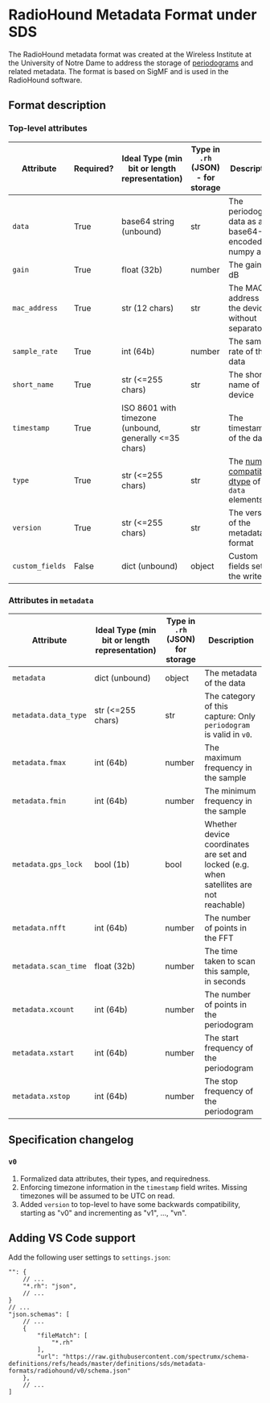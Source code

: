 # RadioHound Metadata Format under SDS

The RadioHound metadata format was created at the Wireless Institute at the University of Notre Dame to address the storage of [periodograms](https://en.wikipedia.org/wiki/Periodogram) and related metadata. The format is based on SigMF and is used in the RadioHound software.

## Format description

### Top-level attributes

| Attribute       | Required? | Ideal Type (min bit or length representation)          | Type in `.rh` (JSON) - for storage | Description                                                                                          |
| --------------- | --------- | ------------------------------------------------------ | ---------------------------------- | ---------------------------------------------------------------------------------------------------- |
| `data`          | True      | base64 string (unbound)                                | str                                | The periodogram data as a base64-encoded numpy array                                                 |
| `gain`          | True      | float (32b)                                            | number                             | The gain in dB                                                                                       |
| `mac_address`   | True      | str (12 chars)                                         | str                                | The MAC address of the device without separators                                                     |
| `sample_rate`   | True      | int (64b)                                              | number                             | The sample rate of the data                                                                          |
| `short_name`    | True      | str (<=255 chars)                                      | str                                | The short name of the device                                                                         |
| `timestamp`     | True      | ISO 8601 with timezone (unbound, generally <=35 chars) | str                                | The timestamp of the data                                                                            |
| `type`          | True      | str (<=255 chars)                                      | str                                | The [numpy-compatible dtype](https://numpy.org/doc/stable/user/basics.types.html) of `data` elements |
| `version`       | True      | str (<=255 chars)                                      | str                                | The version of the metadata format                                                                   |
| `custom_fields` | False     | dict (unbound)                                         | object                             | Custom fields set by the writer                                                                      |

### Attributes in `metadata`

| Attribute            | Ideal Type (min bit or length representation) | Type in `.rh` (JSON) for storage | Description                                                                            |
| -------------------- | --------------------------------------------- | -------------------------------- | -------------------------------------------------------------------------------------- |
| `metadata`           | dict (unbound)                                | object                           | The metadata of the data                                                               |
| `metadata.data_type` | str (<=255 chars)                             | str                              | The category of this capture: Only `periodogram` is valid in `v0`.                     |
| `metadata.fmax`      | int (64b)                                     | number                           | The maximum frequency in the sample                                                    |
| `metadata.fmin`      | int (64b)                                     | number                           | The minimum frequency in the sample                                                    |
| `metadata.gps_lock`  | bool (1b)                                     | bool                             | Whether device coordinates are set and locked (e.g. when satellites are not reachable) |
| `metadata.nfft`      | int (64b)                                     | number                           | The number of points in the FFT                                                        |
| `metadata.scan_time` | float (32b)                                   | number                           | The time taken to scan this sample, in seconds                                         |
| `metadata.xcount`    | int (64b)                                     | number                           | The number of points in the periodogram                                                |
| `metadata.xstart`    | int (64b)                                     | number                           | The start frequency of the periodogram                                                 |
| `metadata.xstop`     | int (64b)                                     | number                           | The stop frequency of the periodogram                                                  |

## Specification changelog

### `v0`

1. Formalized data attributes, their types, and requiredness.
2. Enforcing timezone information in the `timestamp` field writes. Missing timezones will be assumed to be UTC on read.
3. Added `version` to top-level to have some backwards compatibility, starting as "v0" and incrementing as "v1", ..., "vn".

## Adding VS Code support

Add the following user settings to `settings.json`:

```jsonc
"": {
    // ...
    "*.rh": "json",
    // ...
}
// ...
"json.schemas": [
    // ...
    {
        "fileMatch": [
            "*.rh"
        ],
        "url": "https://raw.githubusercontent.com/spectrumx/schema-definitions/refs/heads/master/definitions/sds/metadata-formats/radiohound/v0/schema.json"
    },
    // ...
]
```
